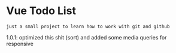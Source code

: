 # Vue Todo List
```
just a small project to learn how to work with git and github
```

1.0.1: optimized this shit (sort) and added some media queries for responsive